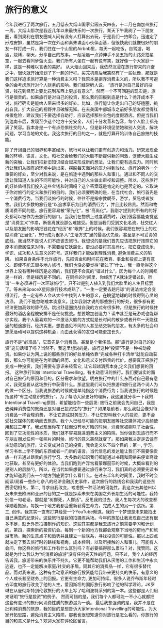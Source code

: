 # 旅行的意义


今年我进行了两次旅行，五月低去大烟山国家公园五天四夜，十二月在南加州旅行一周。大烟山那次是我近几年以来最快乐的一次旅行。某天下午我刷了一下朋友圈，看到奥利在朋友圈喊人问有没有人打算出去玩，于是我们一拍即合，迅速定了形成安排，虽然是第一次在外面和素未谋面小伙伴面基，但很快我们就像很好的朋友一样打成一片。我们住在一个山里的Airbnb里，每天一起吃饭，自驾游，喝酒，烧烤，聊天，分享自己的故事。一起凌晨一点钟伸手不见五指的山路旁拍星空，一起去看同步萤火虫，我们所有人坐在一起有说有笑，就好像一个大家庭一样，这是一种难以言表的美好。
从大烟山回来后，我依然沉浸在旅行带来的兴奋之中，很快就开始规划了下一趟的行程。买完机票后我突然有了一些犹豫，那就是我们这样追求旅行算是一种消费主义吗？我原本是摒弃消费主义的，所以我不可避免的会考虑旅行对个人财务的影响。我们经常听人说，
“旅行是对自己最好的投资，钱花到经历上要比花到东西上更加有意义”，然而一个不可回避的现实是，旅行是很贵的。如果旅行是对自己的投资，那么我的回报到底是什么？抛开成本不说，旅行确实是能给人带来很多的好处。比如，旅行能让你走出自己的舒适圈，挑战自我，扩大自己的视野并且破解无知。在去美国中部城市之前好多朋友都觉得红州很危险，建议我们不要选择自助行，应该选择那些全包的度假酒店。但是当我们到达南卡后，发现至少这个地方十分安全，人们十分友善和包容，每个人脸上都充满了笑容。我本身是一个有点恐惧社交的人，但是新环境促使她和别人交流，解决问题，学习当地的文化。我这次旅行的目的之一，就是打算开始训练自己旅拍的技能。

除了开阔自己的眼界和丰富经历，旅行可以让我们更有创造力和活力。研究发现全新的环境，语言，文化，和社交会给我们的大脑不断提供新的刺激，促使大脑生成新的突触，让我们把新旧知识结合起来形成新的想法，让我们更有适应力。同时旅行让我们从固有的环境中跳出来，摆脱每天面对的压力得到放松。旅行的另外一个重要的好处，至少对我来说，是在旅途中遇到的那些人和事儿。通过和不同人的交流让我知道人生的不同可能性，并对自己的人生做出审视和调整。所以，这些旅行的好处值得我们投入这些金钱和时间吗？这个答案既是肯定的也是否定的。它取决于你对旅行的定义和旅行的目的。我们必须要明确的是，在当代社会，旅行首先是一个消费行为。当我们谈旅行的时候，往往不是指宗教朝圣，游学，贸易或者放牧。我们大多数的旅行是“以追求享乐为目的消费行为”，并且比较昂贵。然而和物质消费不同的是，旅行更容易被“荣光化”，被“高尚化”。我刚才提到的所有的的好处都可以被作为去旅行的借口。当我们在物质上过度消费时，我们很容易能查觉这是“消费主义”作祟，断舍离就没那么难接受。但是当我们受到文化名流，社交红人以及朋友圈的影响把钱花在“经历”和“眼界”上的时候，我们很容易把在旅行上的过度消费“正当化”，旅行成为很多人“生活方式”里的最高优先级，甚至是不可妥协的底线。我当然不是说人们不应该去旅行。我想说的是我们首先应该把旅行按照它的原本消费属性来对待，不需要给它妖魔化，更没必要将其高尚化，把它变成快乐、学识、成功和人生意义的符号。这样我们才能做到理性消费, 避免消费主义的陷阱。
如果自身条件不允许旅行，先把资金和时间花在教育、事业和投资上更有意义。即使不能去很多地方旅行，我们也没必要觉得“错过了”什么。我一直觉得这个世界上没有哪种经历是必须的，我们更不会真的“错过什么”，因为每个人的时间都是一样的，但是经历是不同的。
在同样的时间里，你经历了A就注定错过B，所谓“一生必须进行一次环球旅行”，只不过是别人植入到我们大脑里的人生目标罢了。等未来SpaceX星际旅行技术成熟了，“一生一定要去趟月球”的说法肯定会变得流行，也一定有些人会从太空中找到人生的意义，在眺望地球的时候得到心灵的洗涤。
我们不能忽略成本谈意义。比如我刚才说的那些旅行的好处，很多都有更经济更加高效的替代品。跳出舒适圈挑战自我的方式有很多种，但是旅行的时候住最好的酒店全程被安排不是任何挑战。想要增加创造力？读书甚至是玩游戏也能帮你实现。我个人最喜欢的一种激活大脑的方式就是长时间的散步或者开车一天能往返的短途旅行。经济实惠，想要遇见不同的人甚至结交新的朋友，有太多的社会和志愿活动可以提供这种机会，而由此获得的友谊可能更加长久。

旅行不是“必须品”，它首先是个消费品，甚至是个奢侈品。那“旅行是对自己的投资”这句话错了吗？当然不，我这里想说的是，旅行这种“投资”不是一种被动投资。如果你认为网上说的那些旅行的好处单纯依靠“完成各种打卡清单”就能自动获取，那么你可能是在为所谓的经历、文化和意义支付昂贵的代价。想要真正把旅行变成一种投资，我们需要有意识来经营它, 让它超越消费本身,定义我们想要的回报。
这种旅行叫做 Intentional Travelling，有主动意识的旅行。我们要诚实的面对自己旅行的原因和目的，区分需求和欲望，明白旅行中的什么东西对自己最有意义，我究竟要从这场旅行中获得什么。那这里我们可以把旅游和旅行这两个词人为的做一个区分。当我说旅游的时候就是单纯指这个消费行为；当我说旅行的时候是指这种“有主动意识的旅行”。为了帮助大家更好的理解，我这里就分享一下我的Intentional Travelling原则，希望能给你一些启发:
旅行之前我会先问自己，我是去纯粹消费性的旅游还是对自己投资性的“旅行”？如果是前者，那么我就会像对待消费品一样合理消费，
不让它造成财务压力，不让它影响我个人的投资，更不会受社交媒体的影响而去旅游。我个人已经尽可能的把朋友圈等社交媒体减少高频使用超过三年了。我发现当你花了钱但没有地方晒的时候，消费就被剔除了社会性。回到了它功能性的本质，我们就不容易跳进消费主义的陷阱。当你做到去旅行而不在朋友圈发任何一张照片的时候，旅行的意义突然就变了。那如果我决定是去做有主动意识的旅行，让它变成对自己的投资，我会定义以下四个目的：第一, 学习。学习书本上学不到的东西或者一门新的语言。当代信息的发达能让我们不需要像贵族一样去通过昂贵的旅行学习。大多数的知识我们都能通过书籍和网络来便宜高效地获取，甚至有更好的体验。当我们跑到卢浮宫看蒙娜丽莎的时候，大概率看到的是别人的后脑勺。所以，在当代如果想要通过旅行来学习，我们真的必须要先读书才能知道我们去一个地方到底要学什么看什么。在过去半年的时间里，我时不时会阅读/观看一些杂七杂八的经济金融历史事件，这次旅行的路线会和我读的这些东西密切相关。第二, 寻求自我改变，考虑换一种活法的可能性。我这次去其他州以及未来去欧洲和亚洲的目的之一就是探索未来在美国之外长期生活的可能性。我特别信一句老话，那就是”树挪死，人挪活”。反思我的过去，我人生每次大的改变都伴随着搬家。每换一个地方我都会重新获得生命力，完成人生的另一个跳跃。第三, 创作。我其实一直有打算经营一个YouTube频道。我的一个梦想是未来能拍出自己满意的纪录片。这些旅行是我的拍摄练兵场。今年的旅拍让我发现自己还有很多不足，缺乏外景拍摄制作的知识。这些其实都是我去旅行之前需要学习和计划的。第四，探索新的投资机会。每到一个新的地方我都会观察下当地的房地产和旅游市场，新的生意点子和趋势并且建立一些联系，寻找投资的可能性。那以上四点就决定了我去旅行时的路线和视角，成本控制，以及所接触的人和事儿。可能有人会问，你这样的旅行和工作有什么区别吗？有必要搞得那么累吗？对，我赞同。这就是为什么我认为“纯消费的旅游”没有任何先天性的问题。只不过，我个人的经历告诉我，旅游带来的快乐并不持久，它更不能帮助我们从厌倦的工作和生活中永久逃避，也不一定能解决家庭/社交的矛盾。同其它的消费品一样，它有很多替代品。而对我来说，这种有主动意识的旅行投资能给我带来更持久的快乐，有意义的个人成长甚至财务上的回报。它更有生命力, 更加可持续。很多人说乔布斯年轻时去印度的旅行改变了他的人生，爱因斯坦的国际旅行影响了他的科学理论，JK罗琳在从曼彻斯特到伦敦旅行的火车上写了哈利波特系列的第一本。这些都是人们用来证明“旅行是投资”的例子。
然而可惜的是，我们每个人都可能一不小心就都把这些有意识的旅行同消费性质的旅游混为一谈。
最后我想强调的是，我并不是在批判纯消费的旅游，我的目的是想告诉大家Intentional Travelling的可能性，为大家开拓思路，避免消费主义陷阱。那我也很想知道你对旅行是怎么看的，你旅行的目的和意义是什么？欢迎大家在评论区留言。

